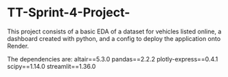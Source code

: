 # TT-Sprint-4-Project-

This project consists of a basic EDA of a dataset for vehicles listed online, a dashboard created with python, and a config to deploy the application onto Render.

The dependencies are:
altair==5.3.0
pandas==2.2.2
plotly-express==0.4.1
scipy==1.14.0
streamlit==1.36.0
